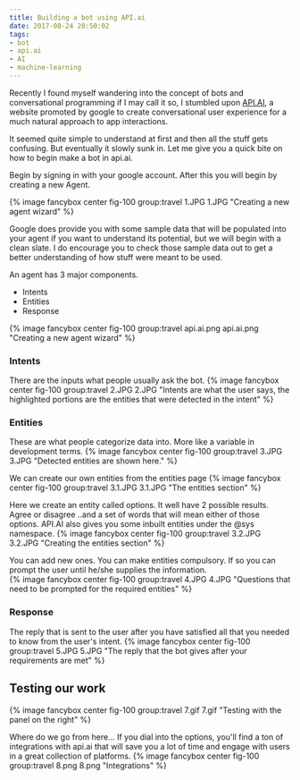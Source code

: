 ```yaml
---
title: Building a bot using API.ai
date: 2017-08-24 20:50:02
tags: 
- bot
- api.ai
- AI
- machine-learning
---
```


Recently I found myself wandering into the concept of bots and conversational programming if I may call it so, I stumbled upon [API.AI](https://api.ai), a website promoted by google to create conversational user experience for a much natural approach to app interactions.

It seemed quite simple to understand at first and then all the stuff gets confusing. But eventually it slowly sunk in. Let me give you a quick bite on how to begin make a bot in api.ai.
<!-- more -->
Begin by signing in with your google account. After this you will begin by creating a new Agent.

{% image fancybox center fig-100 group:travel 1.JPG 1.JPG "Creating a new agent wizard" %}

Google does provide you with some sample data that will be populated into your agent if you want to understand its potential, but we will begin with a clean slate. I do encourage you to check those sample data out to get a better understanding of how stuff were meant to be used.

An agent has 3 major components. 
- Intents
- Entities
- Response 

{% image fancybox center fig-100 group:travel api.ai.png api.ai.png "Creating a new agent wizard" %}

### Intents
There are the inputs what people usually ask the bot.
{% image fancybox center fig-100 group:travel 2.JPG 2.JPG "Intents are what the user says, the highlighted portions are the entities that were detected in the intent" %}

### Entities
These are what people categorize data into. More like a variable in development terms.
{% image fancybox center fig-100 group:travel 3.JPG 3.JPG "Detected entities are shown here." %}

We can create our own entities from the entities page
{% image fancybox center fig-100 group:travel 3.1.JPG 3.1.JPG "The entities section" %}

Here we create an entity called options. It well have 2 possible results. Agree or disagree ..and a set of words that will mean either of those options. API.AI also gives you some inbuilt entities under the @sys namespace. 
{% image fancybox center fig-100 group:travel 3.2.JPG 3.2.JPG "Creating the entities section" %}

You can add new ones. You can make entities compulsory. If so you can prompt the user until he/she supplies the information.  
{% image fancybox center fig-100 group:travel 4.JPG 4.JPG "Questions that need to be prompted for the required entities" %}

### Response
The reply that is sent to the user after you have satisfied all that you needed to know from the user's intent.
{% image fancybox center fig-100 group:travel 5.JPG 5.JPG "The reply that the bot gives after your requirements are met" %}


## Testing our work
{% image fancybox center fig-100 group:travel 7.gif 7.gif "Testing with the panel on the right" %}

Where do we go from here...
If you dial into the options, you'll find a ton of integrations with api.ai that will save you a lot of time and engage with users in a great collection of platforms.
{% image fancybox center fig-100 group:travel 8.png 8.png "Integrations" %}



